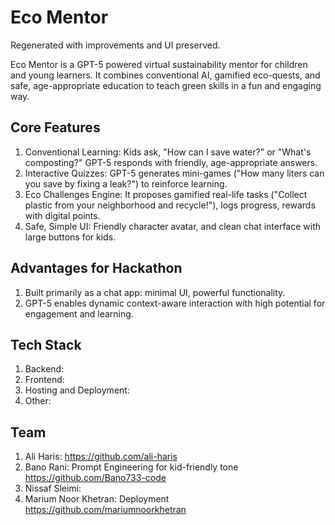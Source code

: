 # Eco Mentor

Regenerated with improvements and UI preserved.

Eco Mentor is a GPT-5 powered virtual sustainability mentor for children and young learners. It combines conventional AI, gamified eco-quests, and safe, age-appropriate education to teach green skills in a fun and engaging way.

## Core Features
1. Conventional Learning: Kids ask, "How can I save water?" or "What's composting?" GPT-5 responds with friendly, age-appropriate answers.
2. Interactive Quizzes: GPT-5 generates mini-games ("How many liters can you save by fixing a leak?") to reinforce learning.
3. Eco Challenges Engine: It proposes gamified real-life tasks ("Collect plastic from your neighborhood and recycle!"), logs progress, rewards with digital points.
4. Safe, Simple UI: Friendly character avatar, and clean chat interface with large buttons for kids.

## Advantages for Hackathon
1. Built primarily as a chat app: minimal UI, powerful functionality.
2. GPT-5 enables dynamic context-aware interaction with high potential for engagement and learning.

## Tech Stack
1. Backend:
2. Frontend:
3. Hosting and Deployment:
4. Other:

## Team
1. Ali Haris:
   https://github.com/ali-haris
2. Bano Rani: Prompt Engineering for kid-friendly tone
   https://github.com/Bano733-code
4. Nissaf Sleimi:
5. Marium Noor Khetran: Deployment
   https://github.com/mariumnoorkhetran
   

